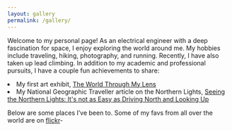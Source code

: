 ```yaml
---
layout: gallery
permalink: /gallery/
---
```


Welcome to my personal page! As an electrical engineer with a deep fascination for space, I enjoy exploring the world around me. My hobbies include traveling, hiking, photography, and running. Recently, I have also taken up lead climbing. In addition to my academic and professional pursuits, I have a couple fun achievements to share:

<bl>
<li>My first art exhibit, <a href="https://champaignparks.com/event/the-world-through-my-lens-by-yamuna-phal/2018-10-12/" target = _blank>The World Through My Lens</a></li>
<li>My National Geographic Traveller article on the Northern Lights, <a href="https://www.bootsnall.com/articles/seeing-the-northern-lights-lofoten-islands-norway.html" target = _blank>Seeing the Northern Lights: It's not as Easy as Driving North and Looking Up</a></li>
</bl>

Below are some places I’ve been to. Some of my favs from all over the world are on <a href="https://www.flickr.com/photos/126646754@N04/" target = _blank>flickr</a>-
